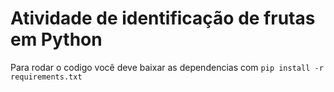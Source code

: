 # Atividade de identificação de frutas em Python

Para rodar o codigo você deve baixar as dependencias com `pip install -r requirements.txt`

